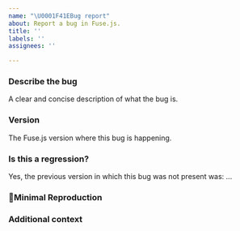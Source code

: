 ```yaml
---
name: "\U0001F41EBug report"
about: Report a bug in Fuse.js.
title: ''
labels: ''
assignees: ''

---
```


### Describe the bug
<!-- ✍️--> A clear and concise description of what the bug is.

### Version
<!-- ✍️--> The Fuse.js version where this bug is happening.

### Is this a regression?
<!-- Did this behavior use to work in the previous version? -->
<!-- ✍️--> Yes, the previous version in which this bug was not present was: ...

### 🔬Minimal Reproduction
<!-- Simple steps to reproduce this bug -->

### Additional context
<!-- Add any other context about the problem -->

<!--
Love Fuse.js? Please consider supporting:

👉  https://github.com/sponsors/krisk
👉  https://www.patreon.com/krisk
👉  https://www.paypal.com/paypalme2/kirorisk
-->
